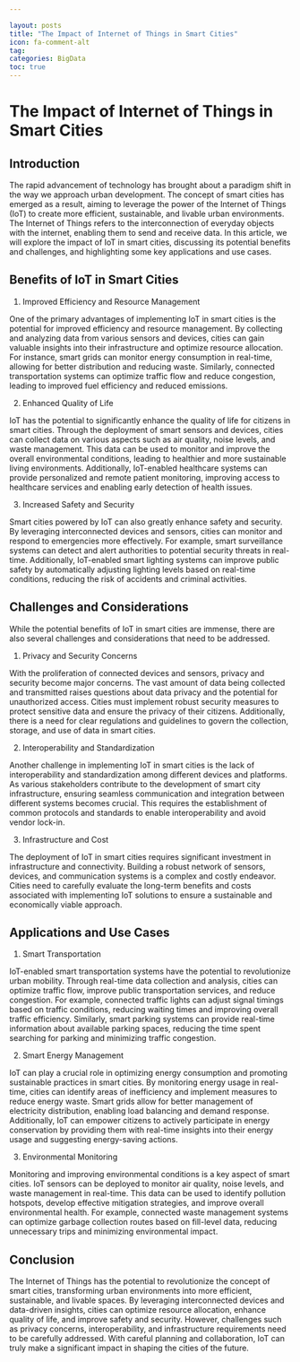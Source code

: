 ```yaml
---

layout: posts
title: "The Impact of Internet of Things in Smart Cities"
icon: fa-comment-alt
tag:      
categories: BigData
toc: true
---
```




# The Impact of Internet of Things in Smart Cities

## Introduction

The rapid advancement of technology has brought about a paradigm shift in the way we approach urban development. The concept of smart cities has emerged as a result, aiming to leverage the power of the Internet of Things (IoT) to create more efficient, sustainable, and livable urban environments. The Internet of Things refers to the interconnection of everyday objects with the internet, enabling them to send and receive data. In this article, we will explore the impact of IoT in smart cities, discussing its potential benefits and challenges, and highlighting some key applications and use cases.

## Benefits of IoT in Smart Cities

1. Improved Efficiency and Resource Management

One of the primary advantages of implementing IoT in smart cities is the potential for improved efficiency and resource management. By collecting and analyzing data from various sensors and devices, cities can gain valuable insights into their infrastructure and optimize resource allocation. For instance, smart grids can monitor energy consumption in real-time, allowing for better distribution and reducing waste. Similarly, connected transportation systems can optimize traffic flow and reduce congestion, leading to improved fuel efficiency and reduced emissions.

2. Enhanced Quality of Life

IoT has the potential to significantly enhance the quality of life for citizens in smart cities. Through the deployment of smart sensors and devices, cities can collect data on various aspects such as air quality, noise levels, and waste management. This data can be used to monitor and improve the overall environmental conditions, leading to healthier and more sustainable living environments. Additionally, IoT-enabled healthcare systems can provide personalized and remote patient monitoring, improving access to healthcare services and enabling early detection of health issues.

3. Increased Safety and Security

Smart cities powered by IoT can also greatly enhance safety and security. By leveraging interconnected devices and sensors, cities can monitor and respond to emergencies more effectively. For example, smart surveillance systems can detect and alert authorities to potential security threats in real-time. Additionally, IoT-enabled smart lighting systems can improve public safety by automatically adjusting lighting levels based on real-time conditions, reducing the risk of accidents and criminal activities.

## Challenges and Considerations

While the potential benefits of IoT in smart cities are immense, there are also several challenges and considerations that need to be addressed.

1. Privacy and Security Concerns

With the proliferation of connected devices and sensors, privacy and security become major concerns. The vast amount of data being collected and transmitted raises questions about data privacy and the potential for unauthorized access. Cities must implement robust security measures to protect sensitive data and ensure the privacy of their citizens. Additionally, there is a need for clear regulations and guidelines to govern the collection, storage, and use of data in smart cities.

2. Interoperability and Standardization

Another challenge in implementing IoT in smart cities is the lack of interoperability and standardization among different devices and platforms. As various stakeholders contribute to the development of smart city infrastructure, ensuring seamless communication and integration between different systems becomes crucial. This requires the establishment of common protocols and standards to enable interoperability and avoid vendor lock-in.

3. Infrastructure and Cost

The deployment of IoT in smart cities requires significant investment in infrastructure and connectivity. Building a robust network of sensors, devices, and communication systems is a complex and costly endeavor. Cities need to carefully evaluate the long-term benefits and costs associated with implementing IoT solutions to ensure a sustainable and economically viable approach.

## Applications and Use Cases

1. Smart Transportation

IoT-enabled smart transportation systems have the potential to revolutionize urban mobility. Through real-time data collection and analysis, cities can optimize traffic flow, improve public transportation services, and reduce congestion. For example, connected traffic lights can adjust signal timings based on traffic conditions, reducing waiting times and improving overall traffic efficiency. Similarly, smart parking systems can provide real-time information about available parking spaces, reducing the time spent searching for parking and minimizing traffic congestion.

2. Smart Energy Management

IoT can play a crucial role in optimizing energy consumption and promoting sustainable practices in smart cities. By monitoring energy usage in real-time, cities can identify areas of inefficiency and implement measures to reduce energy waste. Smart grids allow for better management of electricity distribution, enabling load balancing and demand response. Additionally, IoT can empower citizens to actively participate in energy conservation by providing them with real-time insights into their energy usage and suggesting energy-saving actions.

3. Environmental Monitoring

Monitoring and improving environmental conditions is a key aspect of smart cities. IoT sensors can be deployed to monitor air quality, noise levels, and waste management in real-time. This data can be used to identify pollution hotspots, develop effective mitigation strategies, and improve overall environmental health. For example, connected waste management systems can optimize garbage collection routes based on fill-level data, reducing unnecessary trips and minimizing environmental impact.

## Conclusion

The Internet of Things has the potential to revolutionize the concept of smart cities, transforming urban environments into more efficient, sustainable, and livable spaces. By leveraging interconnected devices and data-driven insights, cities can optimize resource allocation, enhance quality of life, and improve safety and security. However, challenges such as privacy concerns, interoperability, and infrastructure requirements need to be carefully addressed. With careful planning and collaboration, IoT can truly make a significant impact in shaping the cities of the future.
